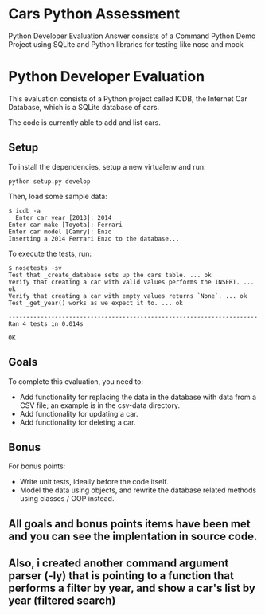 # Cars Python Assessment  
Python Developer Evaluation Answer consists of a Command Python Demo Project using SQLite and Python libraries for testing like nose and mock

# Python Developer Evaluation

This evaluation consists of a Python project called ICDB, the Internet Car
Database, which is a SQLite database of cars.

The code is currently able to add and list cars.

## Setup

To install the dependencies, setup a new virtualenv and run:

    python setup.py develop

Then, load some sample data:

    $ icdb -a
      Enter car year [2013]: 2014
    Enter car make [Toyota]: Ferrari
    Enter car model [Camry]: Enzo
    Inserting a 2014 Ferrari Enzo to the database...

To execute the tests, run:

    $ nosetests -sv
    Test that _create_database sets up the cars table. ... ok
    Verify that creating a car with valid values performs the INSERT. ... ok
    Verify that creating a car with empty values returns `None`. ... ok
    Test _get_year() works as we expect it to. ... ok

    ----------------------------------------------------------------------
    Ran 4 tests in 0.014s

    OK

## Goals

To complete this evaluation, you need to:

* Add functionality for replacing the data in the database with data from a
  CSV file; an example is in the csv-data directory.
* Add functionality for updating a car.
* Add functionality for deleting a car.

## Bonus

For bonus points:

* Write unit tests, ideally before the code itself.
* Model the data using objects, and rewrite the database related methods
  using classes / OOP instead.

## All goals and bonus points items have been met and you can see the implentation in source code. 
## Also, i created another command argument parser (-ly) that is pointing to a function that performs a filter by year, and show a car's list by year (filtered search)
